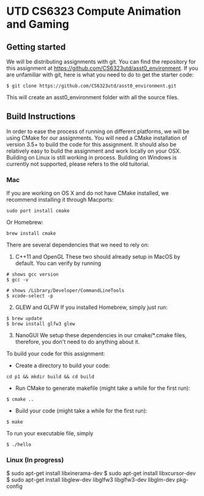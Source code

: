 # UTD CS6323 Compute Animation and Gaming

## Getting started
We will be distributing assignments with git. You can find the repository for this assignment at https://github.com/CS6323utd/asst0_environment. If you are unfamiliar with git, here is what you need to do to get the starter code:
```
$ git clone https://github.com/CS6323utd/asst0_environment.git
```
This will create an asst0_environment folder with all the source files.


## Build Instructions

In order to ease the process of running on different platforms, we will be using CMake for our assignments. You will need a CMake installation of version 3.5+ to build the code for this assignment. It should also be relatively easy to build the assignment and work locally on your OSX. Building on Linux is still working in process. Building on Windows is currently not supported, please refers to the old tuitorial.



### Mac

If you are working on OS X and do not have CMake installed, we recommend installing it through Macports:
```
sudo port install cmake
```
Or Homebrew:
```
brew install cmake
```

There are several dependencies that we need to rely on:
1. C++11 and OpenGL
These two should already setup in MacOS by default. You can verify by running
```
# shows gcc version
$ gcc -v 

# shows /Library/Developer/CommandLineTools
$ xcode-select -p
```

2. GLEW and GLFW
If you installed Homebrew, simply just run:
```
$ brew update
$ brew install glfw3 glew
```

3. NanoGUI
We setup these dependencies in our cmake/*.cmake files, therefore, you don't need to do anything about it.


To build your code for this assignment:
- Create a directory to build your code:
```
cd p1 && mkdir build && cd build
```

- Run CMake to generate makefile (might take a while for the first run):
```
$ cmake ..
```

- Build your code (might take a while for the first run):
```
$ make
```


To run your executable file, simply
```
$ ./hello
```


### Linux (In progress)
$ sudo apt-get install libxinerama-dev
$ sudo apt-get install libxcursor-dev
$ sudo apt-get install libglew-dev libglfw3 libglfw3-dev libglm-dev pkg-config
